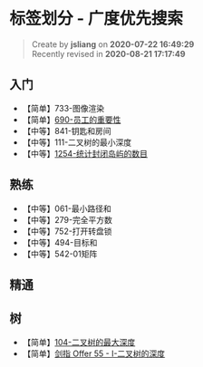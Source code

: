 标签划分 - 广度优先搜索
===

> Create by **jsliang** on **2020-07-22 16:49:29**  
> Recently revised in **2020-08-21 17:17:49**

## 入门

* 【简单】733-图像渲染
* 【简单】[690-员工的重要性](https://leetcode-cn.com/problems/employee-importance/)
* 【中等】841-钥匙和房间
* 【中等】111-二叉树的最小深度
* 【中等】[1254-统计封闭岛屿的数目](https://leetcode-cn.com/problems/number-of-closed-islands/)

## 熟练

* 【中等】061-最小路径和
* 【中等】279-完全平方数
* 【中等】752-打开转盘锁
* 【中等】494-目标和
* 【中等】542-01矩阵

## 精通


## 树

* 【简单】[104-二叉树的最大深度](https://leetcode-cn.com/problems/maximum-depth-of-binary-tree/)
* 【简单】[剑指 Offer 55 - I-二叉树的深度](https://leetcode-cn.com/problems/er-cha-shu-de-shen-du-lcof/)